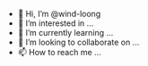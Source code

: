 - 👋 Hi, I’m @wind-loong
- 👀 I’m interested in ...
- 🌱 I’m currently learning ...
- 💞️ I’m looking to collaborate on ...
- 📫 How to reach me ...

<!---
wind-loong/wind-loong is a ✨ special ✨ repository because its `README.md` (this file) appears on your GitHub profile.
You can click the Preview link to take a look at your changes.
--->
